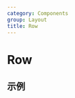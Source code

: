 ```yaml
---
category: Components
group: Layout
title: Row
---
```


# Row

## 示例

<code src="./demos/demo1.jsx"></code>
